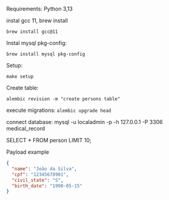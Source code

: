 Requirements: Python 3,13

instal gcc 11, brew install

`brew install gcc@11`

Instal mysql pkg-config:

`brew install mysql pkg-config`

Setup:

`make setup`

Create table:

`alembic revision -m "create persons table"`

execute migrations:
`alembic upgrade head`

connect database:
mysql -u localadmin -p -h 127.0.0.1 -P 3306 medical_record

SELECT \* FROM person LIMIT 10;

Payload example

```json
{
  "name": "João da Silva",
  "cpf": "12345678901",
  "civil_state": "S",
  "birth_date": "1990-05-15"
}
```
